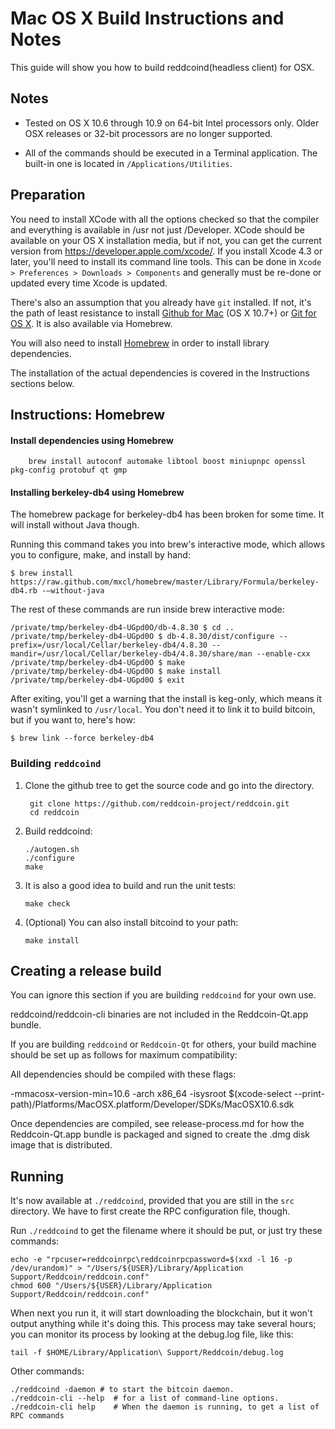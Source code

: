 Mac OS X Build Instructions and Notes
====================================
This guide will show you how to build reddcoind(headless client) for OSX.

Notes
-----

* Tested on OS X 10.6 through 10.9 on 64-bit Intel processors only.
Older OSX releases or 32-bit processors are no longer supported.

* All of the commands should be executed in a Terminal application. The
built-in one is located in `/Applications/Utilities`.

Preparation
-----------

You need to install XCode with all the options checked so that the compiler
and everything is available in /usr not just /Developer. XCode should be
available on your OS X installation media, but if not, you can get the
current version from https://developer.apple.com/xcode/. If you install
Xcode 4.3 or later, you'll need to install its command line tools. This can
be done in `Xcode > Preferences > Downloads > Components` and generally must
be re-done or updated every time Xcode is updated.

There's also an assumption that you already have `git` installed. If
not, it's the path of least resistance to install [Github for Mac](https://mac.github.com/)
(OS X 10.7+) or
[Git for OS X](https://code.google.com/p/git-osx-installer/). It is also
available via Homebrew.

You will also need to install [Homebrew](http://brew.sh) in order to install library
dependencies.

The installation of the actual dependencies is covered in the Instructions
sections below.

Instructions: Homebrew
----------------------

#### Install dependencies using Homebrew

        brew install autoconf automake libtool boost miniupnpc openssl pkg-config protobuf qt gmp

#### Installing berkeley-db4 using Homebrew

The homebrew package for berkeley-db4 has been broken for some time.  It will install without Java though.

Running this command takes you into brew's interactive mode, which allows you to configure, make, and install by hand:
```
$ brew install https://raw.github.com/mxcl/homebrew/master/Library/Formula/berkeley-db4.rb -–without-java 
```

The rest of these commands are run inside brew interactive mode:
```
/private/tmp/berkeley-db4-UGpd0O/db-4.8.30 $ cd ..
/private/tmp/berkeley-db4-UGpd0O $ db-4.8.30/dist/configure --prefix=/usr/local/Cellar/berkeley-db4/4.8.30 --mandir=/usr/local/Cellar/berkeley-db4/4.8.30/share/man --enable-cxx
/private/tmp/berkeley-db4-UGpd0O $ make
/private/tmp/berkeley-db4-UGpd0O $ make install
/private/tmp/berkeley-db4-UGpd0O $ exit
```

After exiting, you'll get a warning that the install is keg-only, which means it wasn't symlinked to `/usr/local`.  You don't need it to link it to build bitcoin, but if you want to, here's how:

    $ brew link --force berkeley-db4


### Building `reddcoind`

1. Clone the github tree to get the source code and go into the directory.

        git clone https://github.com/reddcoin-project/reddcoin.git
        cd reddcoin

2.  Build reddcoind:

        ./autogen.sh
        ./configure
        make

3.  It is also a good idea to build and run the unit tests:

        make check

4.  (Optional) You can also install bitcoind to your path:

        make install

Creating a release build
------------------------
You can ignore this section if you are building `reddcoind` for your own use.

reddcoind/reddcoin-cli binaries are not included in the Reddcoin-Qt.app bundle.

If you are building `reddcoind` or `Reddcoin-Qt` for others, your build machine should be set up
as follows for maximum compatibility:

All dependencies should be compiled with these flags:

 -mmacosx-version-min=10.6
 -arch x86_64
 -isysroot $(xcode-select --print-path)/Platforms/MacOSX.platform/Developer/SDKs/MacOSX10.6.sdk

Once dependencies are compiled, see release-process.md for how the Reddcoin-Qt.app
bundle is packaged and signed to create the .dmg disk image that is distributed.

Running
-------

It's now available at `./reddcoind`, provided that you are still in the `src`
directory. We have to first create the RPC configuration file, though.

Run `./reddcoind` to get the filename where it should be put, or just try these
commands:

    echo -e "rpcuser=reddcoinrpc\reddcoinrpcpassword=$(xxd -l 16 -p /dev/urandom)" > "/Users/${USER}/Library/Application Support/Reddcoin/reddcoin.conf"
    chmod 600 "/Users/${USER}/Library/Application Support/Reddcoin/reddcoin.conf"

When next you run it, it will start downloading the blockchain, but it won't
output anything while it's doing this. This process may take several hours;
you can monitor its process by looking at the debug.log file, like this:

    tail -f $HOME/Library/Application\ Support/Reddcoin/debug.log

Other commands:

    ./reddcoind -daemon # to start the bitcoin daemon.
    ./reddcoin-cli --help  # for a list of command-line options.
    ./reddcoin-cli help    # When the daemon is running, to get a list of RPC commands
